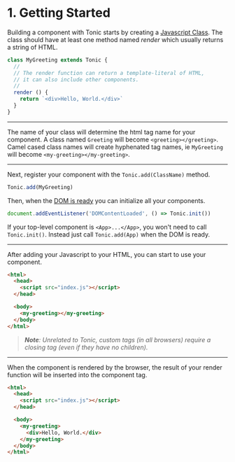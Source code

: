 # 1. Getting Started

Building a component with Tonic starts by creating a [Javascript Class][0].
The class should have at least one method named *render* which usually returns
a string of HTML.

```js
class MyGreeting extends Tonic {
  //
  // The render function can return a template-literal of HTML,
  // it can also include other components.
  //
  render () {
    return `<div>Hello, World.</div>`
  }
}
```

---

The name of your class will determine the html tag name for your component. A
class named `Greeting` will become `<greeting></greeting>`. Camel cased class
names will create hyphenated tag names, ie `MyGreeting` will become
`<my-greeting></my-greeting>`.

---

Next, register your component with the `Tonic.add(ClassName)` method. 

```js
Tonic.add(MyGreeting)
```

Then, when the [DOM is ready][2] you can initialize all your components.

```js
document.addEventListener('DOMContentLoaded', () => Tonic.init())
```

If your top-level component is `<App>...</App>`, you won't need to call
`Tonic.init()`. Instead just call `Tonic.add(App)` when the DOM is ready.

---

After adding your Javascript to your HTML, you can start to use your component.

```html
<html>
  <head>
    <script src="index.js"></script>
  </head>

  <body>
    <my-greeting></my-greeting>
  </body>
</html>
```

> <i><b>Note</b>: Unrelated to Tonic, custom tags (in all browsers) require a
> closing tag (even if they have no children).</i>

---

When the component is rendered by the browser, the result of your render
function will be inserted into the component tag.

```html
<html>
  <head>
    <script src="index.js"></script>
  </head>

  <body>
    <my-greeting>
      <div>Hello, World.</div>
    </my-greeting>
  </body>
</html>
```

[0]:https://developer.mozilla.org/en-US/docs/Web/JavaScript/Reference/Classes
[1]:https://developer.mozilla.org/en-US/docs/Web/JavaScript/Reference/Template_literals
[2]:https://caniuse.com/#search=domcontentloaded

